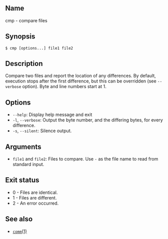 ## Name

cmp - compare files

## Synopsis

```**sh
$ cmp [options...] file1 file2
```

## Description

Compare two files and report the location of any differences. By default, execution stops after the first difference, but this can be overridden (see `--verbose` option). Byte and line numbers start at 1.

## Options

-   `--help`: Display help message and exit
-   `-l`, `--verbose`: Output the byte number, and the differing bytes, for every difference.
-   `-s`, `--silent`: Silence output.

## Arguments

-   `file1` and `file2`: Files to compare. Use `-` as the file name to read from standard input.

## Exit status

-   0 - Files are identical.
-   1 - Files are different.
-   2 - An error occurred.

## See also

-   [`comm`(1)](help://man/1/comm)
